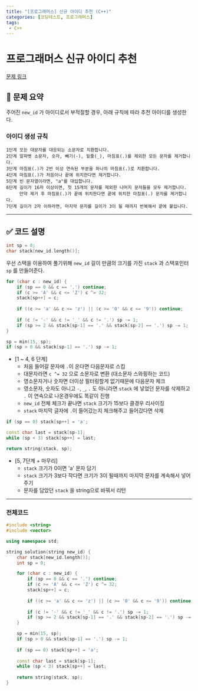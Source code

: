 ```yaml
---
title: "[프로그래머스] 신규 아이디 추천 (C++)"
categories: [코딩테스트, 프로그래머스]
tags:
 - C++
---
```



# 프로그래머스 신규 아이디 추천

<a href="https://school.programmers.co.kr/learn/courses/30/lessons/72410" target="_blank">문제 링크</a>


## 📝 문제 요약


주어진 `new_id` 가 아이디로서 부적절할 경우, 아래 규칙에 따라 추천 아이디를 생성한다.


### 아이디 생성 규칙


```
1단계 모든 대문자를 대응되는 소문자로 치환합니다.
2단계 알파벳 소문자, 숫자, 빼기(-), 밑줄(_), 마침표(.)를 제외한 모든 문자를 제거합니다.
3단계 마침표(.)가 2번 이상 연속된 부분을 하나의 마침표(.)로 치환합니다.
4단계 마침표(.)가 처음이나 끝에 위치한다면 제거합니다.
5단계 빈 문자열이라면, "a"를 대입합니다.
6단계 길이가 16자 이상이면, 첫 15개의 문자를 제외한 나머지 문자들을 모두 제거합니다.
     만약 제거 후 마침표(.)가 끝에 위치한다면 끝에 위치한 마침표(.) 문자를 제거합니다.
7단계 길이가 2자 이하라면, 마지막 문자를 길이가 3이 될 때까지 반복해서 끝에 붙입니다.
```


---


## ✅ 코드 설명


```cpp
int sp = 0;
char stack[new_id.length()];
```


우선 스택을 이용하여 풀기위해
`new_id` 길이 만큼의 크기를 가진 `stack` 과 스택포인터 `sp` 를 만들어준다.


```cpp
for (char c : new_id) {
    if (sp == 0 && c == '.') continue;
    if (c >= 'A' && c <= 'Z') c ^= 32;
    stack[sp++] = c;
    
    if ((c >= 'a' && c <= 'z') || (c >= '0' && c <= '9')) continue;
    
    if (c != '-' && c != '_' && c != '.') sp -= 1;
    if (sp >= 2 && stack[sp-1] == '.' && stack[sp-2] == '.') sp -= 1;
}

sp = min(15, sp);
if (sp > 0 && stack[sp-1] == '.') sp -= 1;
```


* [1 ~ 4, 6 단계]
    - 처음 들어갈 문자에 `.`이 온다면 다음문자로 스킵
    - 대문자라면 `c ^= 32` 으로 소문자로 변환 (대소문자 스와핑하는 코드)
    - 영소문자거나 숫자면 더이상 필터링할게 없기때문에 다음문자 체크
    - 영소문자, 숫자도 아니고 `-`, `_`, `.` 도 아니라면 `stack` 에 넣었던 문자를 삭제하고 `.` 이 연속으로 나온경우에도 똑같이 진행
    - `new_id` 전체 체크가 끝나면 `stack` 크기가 15보다 클경우 리사이징
    - `stack` 마지막 글자에 `.`이 들어갔는지 체크해주고 들어갔다면 삭제


```cpp
if (sp == 0) stack[sp++] = 'a';

const char last = stack[sp-1];
while (sp < 3) stack[sp++] = last;

return string(stack, sp);
```


* [5, 7단계 + 마무리]
    - `stack` 크기가 0이면 'a' 문자 담기
    - `stack` 크기가 3보다 작다면 크기가 3이 될때까지
      마지막 문자를 계속해서 넣어주기
    - 문자를 담았던 `stack` 을 string으로 바꿔서 리턴


---


### 전체코드


```cpp
#include <string>
#include <vector>

using namespace std;

string solution(string new_id) {
    char stack[new_id.length()];
    int sp = 0;

    for (char c : new_id) {
        if (sp == 0 && c == '.') continue;
        if (c >= 'A' && c <= 'Z') c ^= 32;
        stack[sp++] = c;
        
        if ((c >= 'a' && c <= 'z') || (c >= '0' && c <= '9')) continue;
        
        if (c != '-' && c != '_' && c != '.') sp -= 1;
        if (sp >= 2 && stack[sp-1] == '.' && stack[sp-2] == '.') sp -= 1;
    }

    sp = min(15, sp);
    if (sp > 0 && stack[sp-1] == '.') sp -= 1;
    
    if (sp == 0) stack[sp++] = 'a';
    
    const char last = stack[sp-1];
    while (sp < 3) stack[sp++] = last;
    
    return string(stack, sp);
}
```